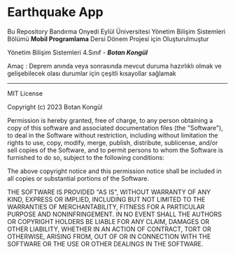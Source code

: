 # Earthquake App
Bu Repository Bandırma Onyedi Eylül Üniversitesi Yönetim Bilişim Sistemleri Bölümü <b>Mobil Programlama</b> Dersi Dönem Projesi için Oluşturulmuştur

Yönetim Bilişim Sistemleri 4.Sınıf - <b><i>Botan Kongül</i></b>



Amaç : Deprem anında veya sonrasında mevcut duruma hazırlıklı olmak ve gelişebilecek olası durumlar için çeşitli kısayollar sağlamak



***

MIT License

Copyright (c) 2023 Botan Kongül

Permission is hereby granted, free of charge, to any person obtaining a copy
of this software and associated documentation files (the "Software"), to deal
in the Software without restriction, including without limitation the rights
to use, copy, modify, merge, publish, distribute, sublicense, and/or sell
copies of the Software, and to permit persons to whom the Software is
furnished to do so, subject to the following conditions:

The above copyright notice and this permission notice shall be included in all
copies or substantial portions of the Software.

THE SOFTWARE IS PROVIDED "AS IS", WITHOUT WARRANTY OF ANY KIND, EXPRESS OR
IMPLIED, INCLUDING BUT NOT LIMITED TO THE WARRANTIES OF MERCHANTABILITY,
FITNESS FOR A PARTICULAR PURPOSE AND NONINFRINGEMENT. IN NO EVENT SHALL THE
AUTHORS OR COPYRIGHT HOLDERS BE LIABLE FOR ANY CLAIM, DAMAGES OR OTHER
LIABILITY, WHETHER IN AN ACTION OF CONTRACT, TORT OR OTHERWISE, ARISING FROM,
OUT OF OR IN CONNECTION WITH THE SOFTWARE OR THE USE OR OTHER DEALINGS IN THE
SOFTWARE.
